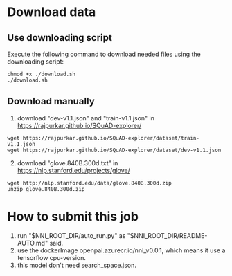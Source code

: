 # Download data

## Use downloading script

Execute the following command to download needed files
using the downloading script:

```
chmod +x ./download.sh
./download.sh
```

## Download manually

1. download "dev-v1.1.json" and "train-v1.1.json" in https://rajpurkar.github.io/SQuAD-explorer/

```
wget https://rajpurkar.github.io/SQuAD-explorer/dataset/train-v1.1.json
wget https://rajpurkar.github.io/SQuAD-explorer/dataset/dev-v1.1.json
```

2. download "glove.840B.300d.txt" in https://nlp.stanford.edu/projects/glove/

```
wget http://nlp.stanford.edu/data/glove.840B.300d.zip
unzip glove.840B.300d.zip
```

# How to submit this job

1. run "$NNI_ROOT_DIR/auto_run.py" as "$NNI_ROOT_DIR/README-AUTO.md" said.
2. use the dockerImage openpai.azurecr.io/nni_v0.0.1, which means it use a tensorflow cpu-version.
3. this model don't need search_space.json.